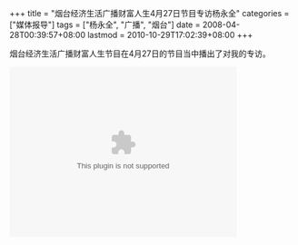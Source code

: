 +++
title = "烟台经济生活广播财富人生4月27日节目专访杨永全"
categories = ["媒体报导"]
tags = ["杨永全", "广播", "烟台"]
date = 2008-04-28T00:39:57+08:00
lastmod = 2010-10-29T17:02:39+08:00
+++



烟台经济生活广播财富人生节目在4月27日的节目当中播出了对我的专访。

<object classid="clsid:6bf52a52-394a-11d3-b153-00c04f79faa6" width="400" height="300" codebase="http://activex.microsoft.com/activex/controls/mplayer/en/nsmp2inf.cab#Version=5,1,52,701"><param name="url" value="mms://av1.jiaodong.net/radio/KJPD/KJPD019018/caifurensheng200804270700_3.wmv" /><embed type="application/x-mplayer2" width="400" height="300" src="mms://av1.jiaodong.net/radio/KJPD/KJPD019018/caifurensheng200804270700_3.wmv"></embed></object>